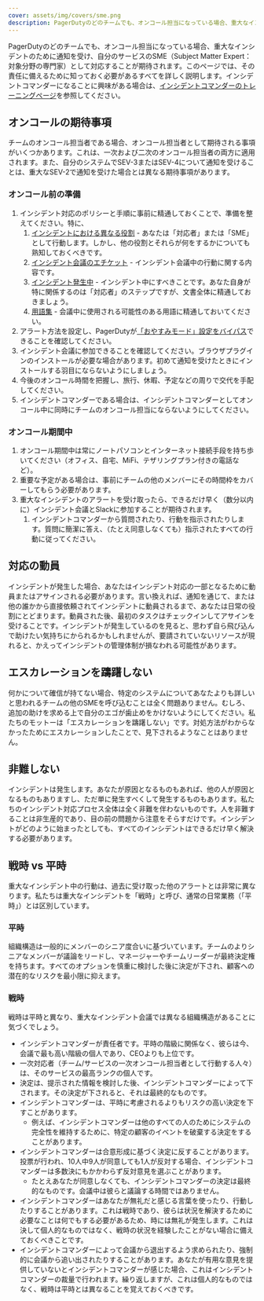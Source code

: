 ```yaml
---
cover: assets/img/covers/sme.png
description: PagerDutyのどのチームでも、オンコール担当になっている場合、重大なインシデントのために通知を受け、自分のサービスのSME（Subject Matter Expert：対象分野の専門家）として対応することが期待されます。このページでは、その責任に備えるために知っておく必要があるすべてを詳しく説明します。
---
```

PagerDutyのどのチームでも、オンコール担当になっている場合、重大なインシデントのために通知を受け、自分のサービスのSME（Subject Matter Expert：対象分野の専門家）として対応することが期待されます。このページでは、その責任に備えるために知っておく必要があるすべてを詳しく説明します。インシデントコマンダーになることに興味がある場合は、[インシデントコマンダーのトレーニングページ](../training/incident_commander.md)を参照してください。

## オンコールの期待事項
チームのオンコール担当者である場合、オンコール担当者として期待される事項がいくつかあります。これは、一次および二次のオンコール担当者の両方に適用されます。また、自分のシステムでSEV-3またはSEV-4について通知を受けることは、重大なSEV-2で通知を受けた場合とは異なる期待事項があります。

### オンコール前の準備

1. インシデント対応のポリシーと手順に事前に精通しておくことで、準備を整えてください。特に、
    1. [インシデントにおける異なる役割](../before/different_roles.md) - あなたは「対応者」または「SME」として行動します。しかし、他の役割とそれらが何をするかについても熟知しておくべきです。
    1. [インシデント会議のエチケット](../before/call_etiquette.md) - インシデント会議中の行動に関する内容です。
    1. [インシデント発生中](../during/during_an_incident.md) - インシデント中にすべきことです。あなた自身が特に関係するのは「対応者」のステップですが、文書全体に精通しておきましょう。
    1. [用語集](../training/glossary.md) - 会議中に使用される可能性のある用語に精通しておいてください。
1. アラート方法を設定し、PagerDutyが[「おやすみモード」設定をバイパス](https://support.pagerduty.com/docs/notification-phone-numbers)できることを確認してください。
1. インシデント会議に参加できることを確認してください。ブラウザプラグインのインストールが必要な場合があります。初めて通知を受けたときにインストールする羽目にならないようにしましょう。
1. 今後のオンコール時間を把握し、旅行、休暇、予定などの周りで交代を手配してください。
1. インシデントコマンダーである場合は、インシデントコマンダーとしてオンコール中に同時にチームのオンコール担当にならないようにしてください。

### オンコール期間中

1. オンコール期間中は常にノートパソコンとインターネット接続手段を持ち歩いてください（オフィス、自宅、MiFi、テザリングプラン付きの電話など）。
1. 重要な予定がある場合は、事前にチームの他のメンバーにその時間枠をカバーしてもらう必要があります。
1. 重大なインシデントのアラートを受け取ったら、できるだけ早く（数分以内に）インシデント会議とSlackに参加することが期待されます。
    1. インシデントコマンダーから質問されたり、行動を指示されたりします。質問に簡潔に答え、（たとえ同意しなくても）指示されたすべての行動に従ってください。

## 対応の動員
インシデントが発生した場合、あなたはインシデント対応の一部となるために動員またはアサインされる必要があります。言い換えれば、通知を通じて、または他の誰かから直接依頼されてインシデントに動員されるまで、あなたは日常の役割にとどまります。動員された後、最初のタスクはチェックインしてアサインを受けることです。インシデントが発生しているのを見ると、思わず自ら飛び込んで助けたい気持ちにかられるかもしれませんが、要請されていないリソースが現れると、かえってインシデントの管理体制が損なわれる可能性があります。

## エスカレーションを躊躇しない
何かについて確信が持てない場合、特定のシステムについてあなたよりも詳しいと思われるチームの他のSMEを呼び込むことは全く問題ありません。むしろ、追加の助けを求める上で自分のエゴが歯止めをかけないようにしてください。私たちのモットーは「エスカレーションを躊躇しない」です。対処方法がわからなかったためにエスカレーションしたことで、見下されるようなことはありません。

## 非難しない
インシデントは発生します。あなたが原因となるものもあれば、他の人が原因となるものもありますし、ただ単に発生すべくして発生するものもあります。私たちのインシデント対応プロセス全体は全く非難を伴わないものです。人を非難することは非生産的であり、目の前の問題から注意をそらすだけです。インシデントがどのように始まったとしても、すべてのインシデントはできるだけ早く解決する必要があります。

## 戦時 vs 平時
重大なインシデント中の行動は、過去に受け取った他のアラートとは非常に異なります。私たちは重大なインシデントを「戦時」と呼び、通常の日常業務（「平時」）とは区別しています。

### 平時
組織構造は一般的にメンバーのシニア度合いに基づいています。チームのよりシニアなメンバーが議論をリードし、マネージャーやチームリーダーが最終決定権を持ちます。すべてのオプションを慎重に検討した後に決定が下され、顧客への潜在的なリスクを最小限に抑えます。

### 戦時
戦時は平時と異なり、重大なインシデント会議では異なる組織構造があることに気づくでしょう。

* インシデントコマンダーが責任者です。平時の階級に関係なく、彼らは今、会議で最も高い階級の個人であり、CEOよりも上位です。
* 一次対応者（チーム/サービスの一次オンコール担当者として行動する人々）は、そのサービスの最高ランクの個人です。
* 決定は、提示された情報を検討した後、インシデントコマンダーによって下されます。その決定が下されると、それは最終的なものです。
* インシデントコマンダーは、平時に考慮されるよりもリスクの高い決定を下すことがあります。
    * 例えば、インシデントコマンダーは他のすべての人のためにシステムの完全性を維持するために、特定の顧客のイベントを破棄する決定をすることがあります。
* インシデントコマンダーは合意形成に基づく決定に反することがあります。投票が行われ、10人中9人が同意しても1人が反対する場合、インシデントコマンダーは多数決にもかかわらず反対意見を選ぶことがあります。
    * たとえあなたが同意しなくても、インシデントコマンダーの決定は最終的なものです。会議中は彼らと議論する時間ではありません。
* インシデントコマンダーはあなたが無礼だと感じる言葉を使ったり、行動したりすることがあります。これは戦時であり、彼らは状況を解決するために必要なことは何でもする必要があるため、時には無礼が発生します。これは決して個人的なものではなく、戦時の状況を経験したことがない場合に備えておくべきことです。
* インシデントコマンダーによって会議から退出するよう求められたり、強制的に会議から追い出されたりすることがあります。あなたが有用な意見を提供していないとインシデントコマンダーが感じた場合、これはインシデントコマンダーの裁量で行われます。繰り返しますが、これは個人的なものではなく、戦時は平時とは異なることを覚えておくべきです。

